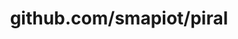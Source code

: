 ---
layout: post
title: github.com/smapiot/piral
categories: link
tags: [انگلیسی, گیت‌هاب, برنامه‌نویسی]
---